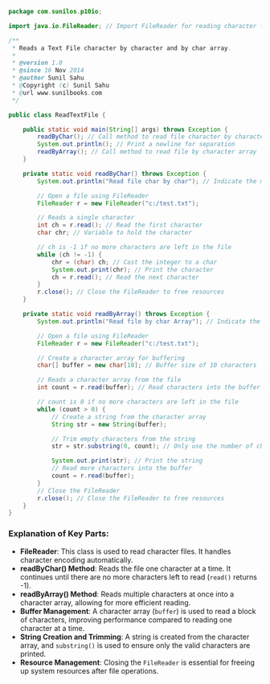 
```java
package com.sunilos.p10io;

import java.io.FileReader; // Import FileReader for reading character files

/**
 * Reads a Text File character by character and by char array.
 * 
 * @version 1.0
 * @since 16 Nov 2014
 * @author Sunil Sahu
 * @Copyright (c) Sunil Sahu
 * @url www.sunilbooks.com
 */

public class ReadTextFile {

    public static void main(String[] args) throws Exception {
        readByChar(); // Call method to read file character by character
        System.out.println(); // Print a newline for separation
        readByArray(); // Call method to read file by character array
    }

    private static void readByChar() throws Exception {
        System.out.println("Read file char by char"); // Indicate the method being executed

        // Open a file using FileReader
        FileReader r = new FileReader("c:/test.txt");

        // Reads a single character
        int ch = r.read(); // Read the first character
        char chr; // Variable to hold the character

        // ch is -1 if no more characters are left in the file
        while (ch != -1) {
            chr = (char) ch; // Cast the integer to a char
            System.out.print(chr); // Print the character
            ch = r.read(); // Read the next character
        }
        r.close(); // Close the FileReader to free resources
    }

    private static void readByArray() throws Exception {
        System.out.println("Read file by char Array"); // Indicate the method being executed

        // Open a file using FileReader
        FileReader r = new FileReader("c:/test.txt");

        // Create a character array for buffering
        char[] buffer = new char[10]; // Buffer size of 10 characters

        // Reads a character array from the file
        int count = r.read(buffer); // Read characters into the buffer

        // count is 0 if no more characters are left in the file
        while (count > 0) {
            // Create a string from the character array
            String str = new String(buffer);

            // Trim empty characters from the string
            str = str.substring(0, count); // Only use the number of characters read

            System.out.print(str); // Print the string
            // Read more characters into the buffer
            count = r.read(buffer);
        }
        // Close the FileReader
        r.close(); // Close the FileReader to free resources
    }
}
```

### Explanation of Key Parts:

- **FileReader**: This class is used to read character files. It handles character encoding automatically.
- **readByChar() Method**: Reads the file one character at a time. It continues until there are no more characters left to read (`read()` returns -1).
- **readByArray() Method**: Reads multiple characters at once into a character array, allowing for more efficient reading.
- **Buffer Management**: A character array (`buffer`) is used to read a block of characters, improving performance compared to reading one character at a time.
- **String Creation and Trimming**: A string is created from the character array, and `substring()` is used to ensure only the valid characters are printed.
- **Resource Management**: Closing the `FileReader` is essential for freeing up system resources after file operations.

